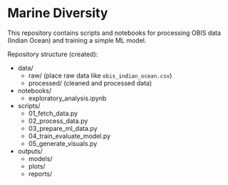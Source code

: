# Marine Diversity

This repository contains scripts and notebooks for processing OBIS data (Indian Ocean) and training a simple ML model.

Repository structure (created):

- data/
  - raw/ (place raw data like `obis_indian_ocean.csv`)
  - processed/ (cleaned and processed data)
- notebooks/
  - exploratory_analysis.ipynb
- scripts/
  - 01_fetch_data.py
  - 02_process_data.py
  - 03_prepare_ml_data.py
  - 04_train_evaluate_model.py
  - 05_generate_visuals.py
- outputs/
  - models/
  - plots/
  - reports/
